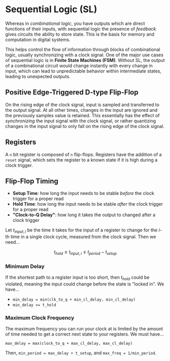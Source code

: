 # Sequential Logic (SL)

Whereas in *combinational logic*, you have outputs which are direct functions of their inputs, with sequential logic the presence of *feedback* gives circuits the ability to store state. This is the basis for memory and computation in digital systems.

This helps control the flow of information through blocks of combinational logic, usually synchronizing with a clock signal. One of the major use cases of sequential logic is in **Finite State Machines (FSM)**. Without SL, the output of a combinational circuit would change instantly with every change in input, which can lead to unpredictable behavior within intermediate states, leading to unexpected outputs.

## Positive Edge-Triggered D-type Flip-Flop

On the rising edge of the clock signal, input is sampled and transferred to the output signal. At all other times, changes in the input are ignored and the previously samples value is retained. This essentially has the effect of *synchronizing* the input signal with the clock signal, or rather quantizing changes in the input signal to only fall on the rising edge of the clock signal.

## Registers

A `n` bit register is composed of `n` flip-flops. Registers have the addition of a `reset` signal, which sets the register to a known state if it is high during a clock trigger.

## Flip-Flop Timing

- **Setup Time**: how long the input needs to be stable *before* the clock trigger for a proper read
- **Hold Time**: how long the input needs to be stable *after* the clock trigger for a proper read
- **"Clock-to-Q Delay"**: how long it takes the output to changed after a clock trigger

Let $t_{input, i}$ be the time it takes for the input of a register to change for the $i$-th time in a single clock cycle, measured from the clock signal. Then we need...

$$
t_{hold} \le t_{input, i} \le t_{period} - t_{setup}
$$

### Minimum Delay

If the shortest path to a register input is too short, then $t_{hold}$ could be violated, meaning the input could change before the state is "locked in". We have...

- `min_delay = min(clk_to_q + min_cl_delay, min_cl_delay)`
- `min_delay >= t_hold`

### Maximum Clock Frequency

The maximum frequency you can run your clock at is limited by the amount of time needed to get a correct next state to your registers. We must have...

`max_delay = max(clock_to_q + max_cl_delay, max_cl_delay)`

Then, `min_period = max_delay + t_setup`, and `max_freq = 1/min_period`.